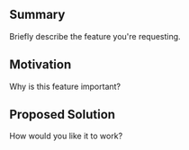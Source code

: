 <!-- .github/ISSUE_TEMPLATE/feature_request.md -->
## Summary

Briefly describe the feature you're requesting.

## Motivation

Why is this feature important?

## Proposed Solution

How would you like it to work?
